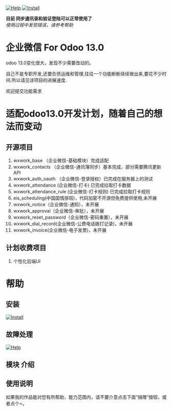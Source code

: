 [![Help](http://img.shields.io/badge/13.0-帮助-4cb648.svg?style=flat&colorA=8F8F8F)](doc/help/index.md)
[![Install](http://img.shields.io/badge/13.0-安装-875A7B.svg?style=flat&colorA=8F8F8F)](doc/install/index.md)

**目前 同步通讯录和验证登陆可以正常使用了**  
_使用过程中发现错误，请参考帮助_

# 企业微信 For Odoo 13.0
odoo 13.0变化很大，发现不少需要改动的。

自己不是专职开发,还要负债运维和管理,往往一个功能断断续续做出来,要花不少时间.所以请见谅项目的进展速度.

欢迎提交功能需求

# 适配odoo13.0开发计划，随着自己的想法而变动
## 开源项目
1. wxwork_base （企业微信-基础模块）完成适配
2. wxwork_contacts （企业微信-通讯簿同步）基本完成，部分需要腾讯更新API     
3. wxwork_auth_oauth （企业微信-登录授权）已完成在服务器上的测试
4. wxwork_attendance (企业微信-打卡) 已完成拉取打卡数据
5. wxwork_attendance_rule (企业微信-打卡规则) 已完成拉取打卡规则
6. eis_scheduling(中国国情排班)，代码加密不开源但免费提供使用,未开展
7. wxwork_notice（企业微信-通知），未开展
8. wxwork_approval（企业微信-审批），未开展
9. wxwork_reset_password（企业微信-密码重置），未开展
10. wxwork_dial_record(企业微信-公费电话拨打记录)，未开展
11. wxwork_invoice(企业微信-电子发票)，未开展

## 计划收费项目
1. 个性化后端UI


# 帮助
## 安装
[![Install](http://img.shields.io/badge/13.0-安装-875A7B.svg?style=flat&colorA=8F8F8F)](doc/install/index.md)

## 故障处理
[![Help](http://img.shields.io/badge/13.0-帮助-4cb648.svg?style=flat&colorA=8F8F8F)](doc/help/index.md)
## 模块 介绍 

## 使用说明



如果我的作品能对您有所帮助，能力范围内，请不要介意点击下面“捐赠”按钮，或者点个⭐。
